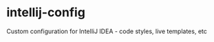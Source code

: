 intellij-config
===============

Custom configuration for IntelliJ IDEA - code styles, live templates, etc
